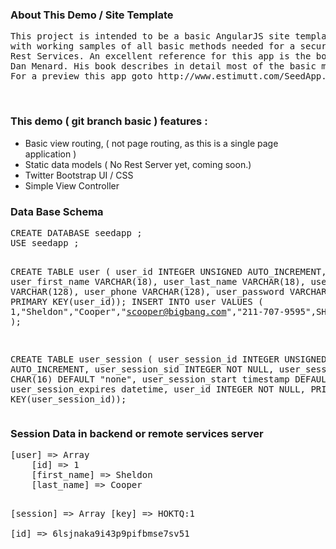 <h3>About This Demo / Site Template</h3>
<pre>
This project is intended to be a basic AngularJS site template, ready for cloning into a new site, 
with working samples of all basic methods needed for a secure AngularJS Site with secured 
Rest Services. An excellent reference for this app is the book "Instant AngularJS Starter" by 
Dan Menard. His book describes in detail most of the basic methods used in this app. 
For a preview this app goto http://www.estimutt.com/SeedApp.html  
</pre><br /> 


<h3>This demo ( git branch basic ) features :</h3>
<ul>
<li>Basic view routing, ( not page routing, as this is a single page application )</li>
<li>Static data models ( No Rest Server yet, coming soon.)</li>
<li>Twitter Bootstrap UI / CSS</li>
<li>Simple View Controller</li>
</ul>

<h3>Data Base Schema</h3>
<pre>
CREATE DATABASE seedapp ;
USE seedapp ;

CREATE TABLE user (
user_id INTEGER UNSIGNED AUTO_INCREMENT,
user_first_name VARCHAR(18),
user_last_name  VARCHAR(18),
user_email VARCHAR(128),
user_phone VARCHAR(128),
user_password VARCHAR(255),
PRIMARY KEY(user_id));
INSERT INTO user VALUES ( 1,"Sheldon","Cooper","scooper@bigbang.com","211-707-9595",SHA1("shazam99") );
  
CREATE TABLE user_session (
user_session_id INTEGER UNSIGNED AUTO_INCREMENT,
user_session_sid INTEGER NOT NULL,
user_session_key CHAR(16) DEFAULT "none",
user_session_start timestamp DEFAULT NOW(),
user_session_expires datetime,
user_id INTEGER NOT NULL,
PRIMARY KEY(user_session_id));
</pre>

<h3> Session Data in backend or remote services server</h3>
<pre>
[user] => Array    
	[id] => 1
	[first_name] => Sheldon
	[last_name] => Cooper
	
[session] => Array 
	[key] => HOKTQ:1       
	[id] => 6lsjnaka9i43p9pifbmse7sv51
</pre>